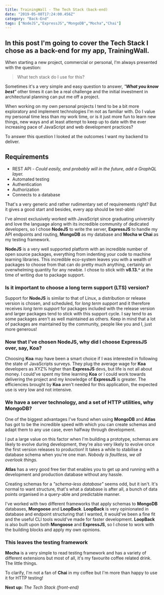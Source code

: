 ```yaml
---
title: TrainingWall - The Tech Stack (back-end)
date: "2019-05-08T17:24:00.456Z"
category: "Back-End"
tags: ["NodeJS","ExpressJS","MongoDB","Mocha","Chai"]
---
```


## In this post I'm going to cover the Tech Stack I chose as a back-end for my app, TrainingWall.

When starting a new project, commercial or personal, I'm always presented with the question:

> What tech stack do I use for this?

Sometimes it's a very simple and easy question to answer, *"**What you know best**"* other times it can be a real challenge and the initial investment in architectural planning can put me off a project.

When working on my own personal projects I tend to be a bit more exploratory and implement technologies I'm not as familiar with. Do I value my personal time less than my work time, or is it just more fun to learn new things, new ways and at least attempt to keep up to date with the ever increasing pace of JavaScript and web development practices?

To answer this question I looked at the outcomes I want my backend to deliver.

## Requirements

* REST API - *Could easily, and probably will in the future, add a GraphQL layer.*
* Automated testing
* Authentication
* Authorization
* Connects to a database

That's a very generic and rather rudimentary set of requirements right? But it gives a good start and besides, every app should be test-able!

I've almost exclusively worked with JavaScript since graduating university and love the language along with its incredible community of dedicated developers, so I chose **NodeJS** to write the server, **ExpressJS** to handle my API endpoints and routing, **MongoDB** as my database and **Mocha w Chai** as my testing framework.

**NodeJS** is a very well supported platform with an incredible number of open source packages, everything from indenting your code to machine learning libraries. This incredible eco-system leaves you with a wealth of packages to choose from that can do pretty much anything, certainly an overwhelming quantity for any newbie. I chose to stick with **v8.13.^** at the time of writing due to package support.

### Is it important to choose a long term support (LTS) version?

Support for **NodeJS** is similar to that of Linux, a distribution or release version is chosen, and scheduled, for *long term support* and it therefore receives *long term support* for packages included with the release version and larger packages tend to stick with this support cycle. I say tend to as some packages aren't as well maintained as others. Keep in mind that a lot of packages are maintained by the community, people like you and I, just more generous!

### Now that I've chosen NodeJS, why did I choose ExpressJS over, say, Koa?

Choosing **Koa** may have been a smart choice if I was interested in following the state of JavaScripts surveys. They plug the average wage for **Koa** developers as XYZ% higher than **ExpressJS** devs, but life is not all about money. I could've spent my time learning **Koa** or I could work towards delivering the project and my knowledge of **ExpressJS** is greater. The efficiencies brought by **Koa** aren't needed for this application, the expected use is very low and not intensive.

### We have a server technology, and a set of HTTP utilities, why MongoDB?

One of the biggest advantages I've found when using **MongoDB** and **Atlas** has got to be the incredible speed with which you can create schemas and adapt them to any use case, even halfway through development.

I put a large value on this factor when I'm building a prototype, schemas are likely to evolve during development, they're also very likely to evolve once the first version releases to production! It takes a while to stabilise a database schema when you're one man. *Nobody is faultless, we all overlook things.*

**Atlas** has a very good free tier that enables you to get up and running with a development and production database without any hassle.

Creating schemas for a *"schema-less database"* seems odd, but it isn't. It's normal to want structure, that's what a database is after all, a bunch of data points organised in a query-able and predictable manner.

I've worked with two different frameworks that apply schemas to **MongoDB** databases, **Mongoose** and **LoopBack**. **LoopBack**  is very opinionated in database and endpoint structuring that I wanted, it would've been a fine fit and the useful CLI tools would've made for faster development. **LoopBack** is also built upon both **Mongoose** and **ExpressJS**, so I chose to work with the building blocks and apply my own opinions.

### This leaves the testing framework

**Mocha** is a very simple to read testing framework and has a variety of different extensions but most of all, it's my favourite coffee related drink. The little things. 

To clarify, I'm not a fan of **Chai** in my coffee but I'm more than happy to use it for HTTP testing!

**Next up:** *The Tech Stack (front-end)*